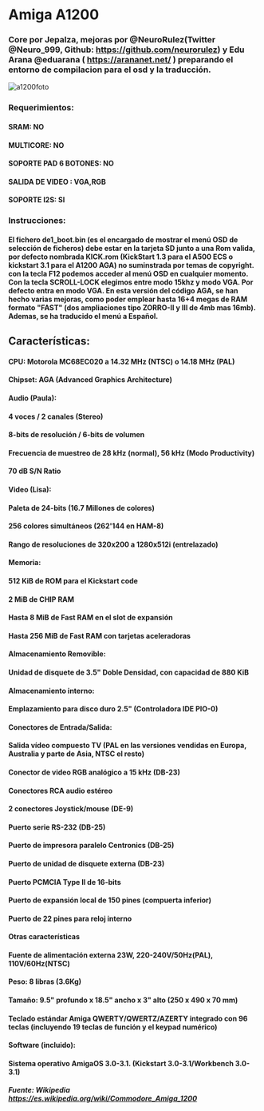 # Amiga A1200
### Core por Jepalza, mejoras por @NeuroRulez(Twitter @Neuro_999, Github: https://github.com/neurorulez) y Edu Arana @eduarana ( https://arananet.net/ ) preparando el entorno de compilacion para el osd y la traducción.

![a1200foto](https://user-images.githubusercontent.com/31018768/71215821-17188b00-22b9-11ea-8033-4ef7fa745241.jpg)

### Requerimientos: 
#### SRAM: NO
#### MULTICORE: NO
#### SOPORTE PAD 6 BOTONES: NO
#### SALIDA DE VIDEO : VGA,RGB
#### SOPORTE I2S: SI

### Instrucciones:

#### El fichero de1_boot.bin (es el encargado de mostrar el menú OSD de selección de ficheros) debe estar en la tarjeta SD junto a una Rom valida, por defecto nombrada KICK.rom (KickStart 1.3 para el A500 ECS o kickstart 3.1 para el A1200 AGA) no suminstrada por temas de copyright. con la tecla F12 podemos acceder al menú OSD en cualquier momento. Con la tecla SCROLL-LOCK elegimos entre modo 15khz y modo VGA. Por defecto entra en modo VGA. En esta versión del código AGA, se han hecho varias mejoras, como poder emplear hasta 16+4 megas de RAM formato "FAST" (dos ampliaciones tipo ZORRO-II y III de 4mb mas 16mb). Ademas, se ha traducido el menú a Español.
## Características:

#### CPU: Motorola MC68EC020 a 14.32 MHz (NTSC) o 14.18 MHz (PAL)
#### Chipset: AGA (Advanced Graphics Architecture)
#### Audio (Paula):
#### 4 voces / 2 canales (Stereo)
#### 8-bits de resolución / 6-bits de volumen
#### Frecuencia de muestreo de 28 kHz (normal), 56 kHz (Modo Productivity)
#### 70 dB S/N Ratio
#### Video (Lisa):
#### Paleta de 24-bits (16.7 Millones de colores)
#### 256 colores simultáneos (262'144 en HAM-8)
#### Rango de resoluciones de 320x200 a 1280x512i (entrelazado)
#### Memoria:
#### 512 KiB de ROM para el Kickstart code
#### 2 MiB de CHIP RAM
#### Hasta 8 MiB de Fast RAM en el slot de expansión
#### Hasta 256 MiB de Fast RAM con tarjetas aceleradoras
#### Almacenamiento Removible:
#### Unidad de disquete de 3.5" Doble Densidad, con capacidad de 880 KiB
#### Almacenamiento interno:
#### Emplazamiento para disco duro 2.5" (Controladora IDE PIO-0)
#### Conectores de Entrada/Salida:
#### Salida vídeo compuesto TV (PAL en las versiones vendidas en Europa, Australia y parte de Asia, NTSC el resto)
#### Conector de video RGB analógico a 15 kHz (DB-23)
#### Conectores RCA audio estéreo
#### 2 conectores Joystick/mouse (DE-9)
#### Puerto serie RS-232 (DB-25)
#### Puerto de impresora paralelo Centronics (DB-25)
#### Puerto de unidad de disquete externa (DB-23)
#### Puerto PCMCIA Type II de 16-bits
#### Puerto de expansión local de 150 pines (compuerta inferior)
#### Puerto de 22 pines para reloj interno
#### Otras características
#### Fuente de alimentación externa 23W, 220-240V/50Hz(PAL), 110V/60Hz(NTSC)
#### Peso: 8 libras (3.6Kg)
#### Tamaño: 9.5" profundo x 18.5" ancho x 3" alto (250 x 490 x 70 mm)
#### Teclado estándar Amiga QWERTY/QWERTZ/AZERTY integrado con 96 teclas (incluyendo 19 teclas de función y el keypad numérico)
#### Software (incluido):
#### Sistema operativo AmigaOS 3.0-3.1. (Kickstart 3.0-3.1/Workbench 3.0-3.1)

##### Fuente: Wikipedia https://es.wikipedia.org/wiki/Commodore_Amiga_1200



